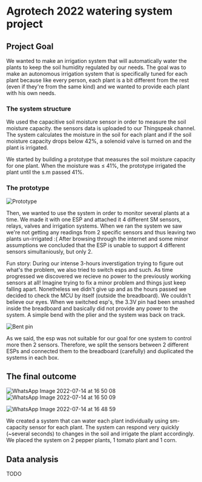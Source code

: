 # Agrotech 2022 watering system project
## Project Goal
We wanted to make an irrigation system that will automatically water the plants to keep the soil humidity regulated by our needs.
The goal was to make an autonomous irrigation system that is specifically tuned for each plant because like every person, each plant is a bit different from the rest (even if they're from the same kind) and we wanted to provide each plant with his own needs.

### The system structure
We used the capacitive soil moisture sensor in order to measure the soil moisture capacity. the sensors data is uploaded to our Thingspeak channel. The system calculates the moisture in the soil for each plant and if the soil moisture capacity drops below 42%, a solenoid valve is turned on and the plant is irrigated.

We started by building a prototype that measures the soil moisture capacity for one plant. When the moisture was ≤ 41%, the prototype irrigated the plant until the s.m passed 41%.

### The prototype
![Prototype](https://user-images.githubusercontent.com/91986255/179000675-68276c4d-32a7-4e2e-b659-fc2c33ef77c8.jpeg)

Then, we wanted to use the system in order to monitor several plants at a time. We made it with one ESP and attached it 4 different SM sensors, relays, valves and irrigation systems.
When we ran the system we saw we're not getting any readings from 2 specific sensors and thus leaving two plants un-irrigated :( 
After browsing through the internet and some minor assumptions we concluded that the ESP is unable to support 4 different sensors simultaniously, but only 2. 

Fun story: During our intense 3-hours inverstigation trying to figure out what's the problem, we also tried to switch esps and such. As time progressed we discovered we recieve no power to the previously working sensors at all! Imagine trying to fix a minor problem and things just keep falling apart. Nonetheless we didn't give up and as the hours passed we decided to check the MCU by itself (outside the breadboard). We couldn't believe our eyes. When we switched esp's, the 3.3V pin had been smashed inside the breadboard and basically did not provide any power to the system. A simple bend with the plier and the system was back on track.

![Bent pin](https://user-images.githubusercontent.com/91986255/179001783-73ccc5d5-1d0a-473f-ac53-addc0dc241e5.jpeg)

As we said, the esp was not suitable for our goal for one system to control more then 2 sensors. Therefore, we split the sensors between 2 different ESPs and connected them to the breadboard (carefully) and duplicated the systems in each box.

## The final outcome

![WhatsApp Image 2022-07-14 at 16 50 08](https://user-images.githubusercontent.com/91986255/179002137-ef69bb09-e792-4f0a-be5d-d7007f262c5a.jpeg)
![WhatsApp Image 2022-07-14 at 16 50 09](https://user-images.githubusercontent.com/91986255/179002213-14f661ef-38e4-4d9a-a6d1-49d43fabdad2.jpeg)


![WhatsApp Image 2022-07-14 at 16 48 59](https://user-images.githubusercontent.com/91986255/179002364-831d9659-e40f-41da-9dff-58a7027fa39f.jpeg)

We created a system that can water each plant individually using sm-capacity sensor for each plant. The system can respond very quickly (~several seconds) to changes in the soil and irrigate the plant accordingly.
We placed the system on 2 pepper plants, 1 tomato plant and 1 corn.

## Data analysis
TODO
